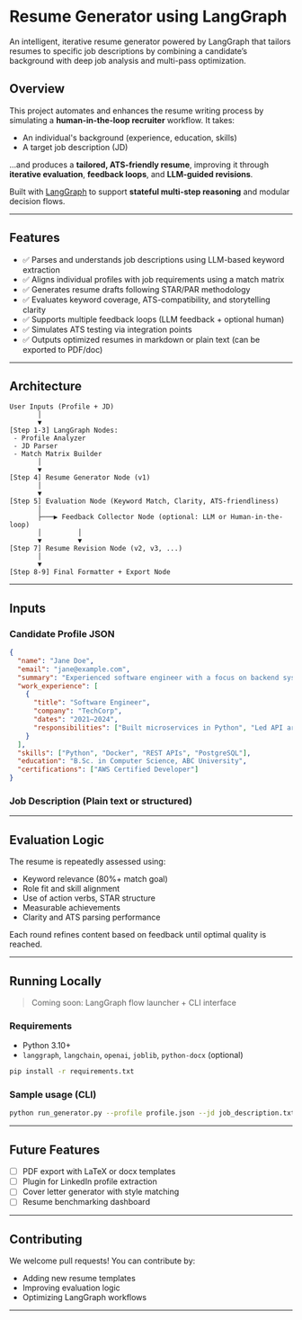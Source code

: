 # Resume Generator using LangGraph

An intelligent, iterative resume generator powered by LangGraph that tailors resumes to specific job descriptions by combining a candidate’s background with deep job analysis and multi-pass optimization.

## Overview

This project automates and enhances the resume writing process by simulating a **human-in-the-loop recruiter** workflow. It takes:

- An individual's background (experience, education, skills)
- A target job description (JD)

...and produces a **tailored, ATS-friendly resume**, improving it through **iterative evaluation**, **feedback loops**, and **LLM-guided revisions**.

Built with [LangGraph](https://github.com/langchain-ai/langgraph) to support **stateful multi-step reasoning** and modular decision flows.

---

## Features

- ✅ Parses and understands job descriptions using LLM-based keyword extraction
- ✅ Aligns individual profiles with job requirements using a match matrix
- ✅ Generates resume drafts following STAR/PAR methodology
- ✅ Evaluates keyword coverage, ATS-compatibility, and storytelling clarity
- ✅ Supports multiple feedback loops (LLM feedback + optional human)
- ✅ Simulates ATS testing via integration points
- ✅ Outputs optimized resumes in markdown or plain text (can be exported to PDF/doc)

---

## Architecture

```
User Inputs (Profile + JD)
       │
       ▼
[Step 1-3] LangGraph Nodes:
 - Profile Analyzer
 - JD Parser
 - Match Matrix Builder
       │
       ▼
[Step 4] Resume Generator Node (v1)
       │
       ▼
[Step 5] Evaluation Node (Keyword Match, Clarity, ATS-friendliness)
       │
       ├───▶ Feedback Collector Node (optional: LLM or Human-in-the-loop)
       │         │
       ▼         ▼
[Step 7] Resume Revision Node (v2, v3, ...)
       │
       ▼
[Step 8-9] Final Formatter + Export Node
```

---

## Inputs

### Candidate Profile JSON
```json
{
  "name": "Jane Doe",
  "email": "jane@example.com",
  "summary": "Experienced software engineer with a focus on backend systems...",
  "work_experience": [
    {
      "title": "Software Engineer",
      "company": "TechCorp",
      "dates": "2021–2024",
      "responsibilities": ["Built microservices in Python", "Led API architecture redesign"]
    }
  ],
  "skills": ["Python", "Docker", "REST APIs", "PostgreSQL"],
  "education": "B.Sc. in Computer Science, ABC University",
  "certifications": ["AWS Certified Developer"]
}
```

### Job Description (Plain text or structured)

---

## Evaluation Logic

The resume is repeatedly assessed using:

- Keyword relevance (80%+ match goal)
- Role fit and skill alignment
- Use of action verbs, STAR structure
- Measurable achievements
- Clarity and ATS parsing performance

Each round refines content based on feedback until optimal quality is reached.

---

## Running Locally

> Coming soon: LangGraph flow launcher + CLI interface

### Requirements
- Python 3.10+
- `langgraph`, `langchain`, `openai`, `joblib`, `python-docx` (optional)

```bash
pip install -r requirements.txt
```

### Sample usage (CLI)
```bash
python run_generator.py --profile profile.json --jd job_description.txt
```

---

## Future Features

- [ ] PDF export with LaTeX or docx templates
- [ ] Plugin for LinkedIn profile extraction
- [ ] Cover letter generator with style matching
- [ ] Resume benchmarking dashboard

---

## Contributing

We welcome pull requests! You can contribute by:
- Adding new resume templates
- Improving evaluation logic
- Optimizing LangGraph workflows

---

